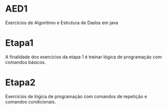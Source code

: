 # AED1
Exercícios de Algoritimo e Estrutura de Dados em java
# Etapa1
A finalidade dos exercícios da etapa 1 é treinar lógica de programação com comandos básicos.
# Etapa2
Exercícios de lógica de programação com comandos de repetição e comandos condicionais.
